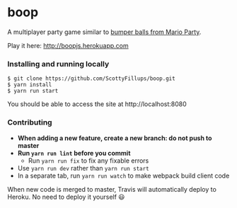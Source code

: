 # boop

A multiplayer party game similar to [bumper balls from Mario Party](https://www.youtube.com/watch?v=27VH-0ua25k).

Play it here: http://boopjs.herokuapp.com

### Installing and running locally

```
$ git clone https://github.com/ScottyFillups/boop.git
$ yarn install
$ yarn run start
```

You should be able to access the site at http://localhost:8080

### Contributing

* __When adding a new feature, create a new branch: do not push to master__
* __Run `yarn run lint` before you commit__
  * Run `yarn run fix` to fix any fixable errors
* Use `yarn run dev` rather than `yarn run start`
* In a separate tab, run `yarn run watch` to make webpack build client code

When new code is merged to master, Travis will automatically deploy to Heroku. No need to deploy it yourself :smiley:
